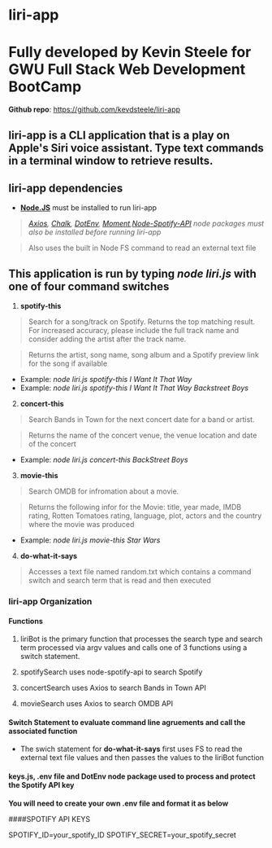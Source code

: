 # liri-app 
# Fully developed by Kevin Steele for GWU Full Stack Web Development BootCamp 

**Github repo**: https://github.com/kevdsteele/liri-app

## liri-app is a CLI application that is a play on Apple's Siri voice assistant. Type text commands in a terminal window to retrieve results. 

## liri-app dependencies 

* **[Node.JS](https://nodejs.org/en/download/)** must be installed to run liri-app
> *[Axios](https://www.npmjs.com/package/axios), [Chalk](https://www.npmjs.com/package/chalk), [DotEnv](https://www.npmjs.com/package/dotenv), [Moment](https://www.npmjs.com/package/moment),[Node-Spotify-API](https://www.npmjs.com/package/node-spotify-api) node packages must also be installed before running liri-app*

> Also uses the built in Node FS command to read an external text file 

## This application is run by typing *node liri.js* with one of four command switches

1. **spotify-this**
> Search for a song/track on Spotify. Returns the top matching result. For increased accuracy, please include the full track name and consider adding the artist after the track name.

> Returns the artist, song name, song album and a Spotify preview link for the song if available 

* Example: *node liri.js spotify-this I Want It That Way* 
* Example: *node liri.js spotify-this I Want It That Way Backstreet Boys*

2.  **concert-this**
> Search Bands in Town for the next concert date for a band or artist.

> Returns the name of the concert venue, the venue location and date of the concert

* Example: *node liri.js concert-this BackStreet Boys*

3.  **movie-this**

> Search OMDB for infromation about a movie.

> Returns the following infor for the Movie: title, year made, IMDB rating, Rotten Tomatoes rating, language, plot, actors and the country where the movie was produced 

* Example: *node liri.js movie-this Star Wars*

4.  **do-what-it-says**

> Accesses a text file named random.txt which contains a command switch and search term that is read and then executed

### liri-app Organization
#### Functions
1. liriBot is the primary function that processes the search type and search term processed via argv values and calls one of 3 functions using a switch statement. 

2. spotifySearch uses node-spotify-api to search Spotify

3. concertSearch uses Axios to search Bands in Town API

4. movieSearch uses Axios to search OMDB API

#### Switch Statement to evaluate command line agruements and call the associated function

* The swich statement for **do-what-it-says** first uses FS to read the external text file values and then passes the values to the liriBot function

#### keys.js, .env file and DotEnv node package used to process and protect the Spotify API key 

**You will need to create your own .env file and format it as below**

####SPOTIFY API KEYS

SPOTIFY_ID=your_spotify_ID
SPOTIFY_SECRET=your_spotify_secret












